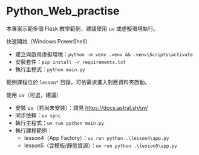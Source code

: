 # Python_Web_practise

本專案示範多個 Flask 教學範例，建議使用 uv 或虛擬環境執行。

快速開始（Windows PowerShell）
- 建立與啟用虛擬環境：`python -m venv .venv && .venv\Scripts\activate`
- 安裝套件：`pip install -r requirements.txt`
- 執行主程式：`python main.py`

範例課程位於 `lesson*` 目錄，可依需求進入對應資料夾啟動。

使用 uv（可選，建議）
- 安裝 uv（若尚未安裝）：請見 https://docs.astral.sh/uv/
- 同步依賴：`uv sync`
- 執行主程式：`uv run python main.py`
- 執行課程範例：
  - lesson4（App Factory）：`uv run python .\lesson4\app.py`
  - lesson5（含模板/靜態資源）：`uv run python .\lesson5\app.py`
